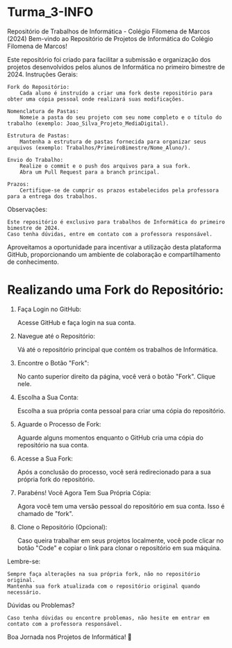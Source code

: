 # Turma_3-INFO


Repositório de Trabalhos de Informática - Colégio Filomena de Marcos (2024)
Bem-vindo ao Repositório de Projetos de Informática do Colégio Filomena de Marcos!

Este repositório foi criado para facilitar a submissão e organização dos projetos desenvolvidos pelos alunos de Informática no primeiro bimestre de 2024.
Instruções Gerais:

    Fork do Repositório:
        Cada aluno é instruído a criar uma fork deste repositório para obter uma cópia pessoal onde realizará suas modificações.

    Nomenclatura de Pastas:
        Nomeie a pasta do seu projeto com seu nome completo e o título do trabalho (exemplo: Joao_Silva_Projeto_MediaDigital).

    Estrutura de Pastas:
        Mantenha a estrutura de pastas fornecida para organizar seus arquivos (exemplo: Trabalhos/PrimeiroBimestre/Nome_Aluno/).

    Envio do Trabalho:
        Realize o commit e o push dos arquivos para a sua fork.
        Abra um Pull Request para a branch principal.

    Prazos:
        Certifique-se de cumprir os prazos estabelecidos pela professora para a entrega dos trabalhos.

Observações:

    Este repositório é exclusivo para trabalhos de Informática do primeiro bimestre de 2024.
    Caso tenha dúvidas, entre em contato com a professora responsável.

Aproveitamos a oportunidade para incentivar a utilização desta plataforma GitHub, proporcionando um ambiente de colaboração e compartilhamento de conhecimento.

# Realizando uma Fork do Repositório:

1. Faça Login no GitHub:

    Acesse GitHub e faça login na sua conta.

2. Navegue até o Repositório:

    Vá até o repositório principal que contém os trabalhos de Informática.

3. Encontre o Botão "Fork":

    No canto superior direito da página, você verá o botão "Fork". Clique nele.

4. Escolha a Sua Conta:

    Escolha a sua própria conta pessoal para criar uma cópia do repositório.

5. Aguarde o Processo de Fork:

    Aguarde alguns momentos enquanto o GitHub cria uma cópia do repositório na sua conta.

6. Acesse a Sua Fork:

    Após a conclusão do processo, você será redirecionado para a sua própria fork do repositório.

7. Parabéns! Você Agora Tem Sua Própria Cópia:

    Agora você tem uma versão pessoal do repositório em sua conta. Isso é chamado de "fork".

8. Clone o Repositório (Opcional):

    Caso queira trabalhar em seus projetos localmente, você pode clicar no botão "Code" e copiar o link para clonar o repositório em sua máquina.

Lembre-se:

    Sempre faça alterações na sua própria fork, não no repositório original.
    Mantenha sua fork atualizada com o repositório original quando necessário.

Dúvidas ou Problemas?

    Caso tenha dúvidas ou encontre problemas, não hesite em entrar em contato com a professora responsável.

Boa Jornada nos Projetos de Informática! 🚀
